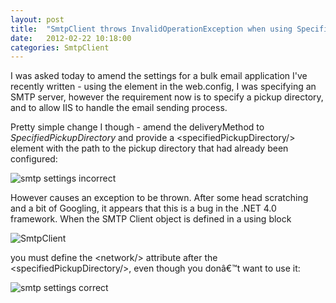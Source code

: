 ```yaml
---
layout: post
title:  "SmtpClient throws InvalidOperationException when using SpecifiedPickupDirectory"
date:   2012-02-22 10:18:00
categories: SmtpClient
---
```


I was asked today to amend the settings for a bulk email application I've recently written - using the <mailSettings> element in the web.config, I was specifying an SMTP server, however the requirement now is to specify a pickup directory, and to allow IIS to handle the email sending process.

Pretty simple change I though - amend the deliveryMethod to <i>SpecifiedPickupDirectory</i> and provide a &lt;specifiedPickupDirectory/&gt; element with the path to the pickup directory that had already been configured:


<img src="/attachments/smtp_settings_incorrect.png" alt="smtp settings incorrect"/>

However causes an exception to be thrown.  After some head scratching and a bit of Googling, it appears that this is a bug in the .NET 4.0 framework.  When the SMTP Client object is defined in a using block

<img src="/attachments/newSmtpClient.png" alt="SmtpClient"/>

you must define the &lt;network/&gt; attribute after the &lt;specifiedPickupDirectory/&gt;, even though you donâ€™t want to use it:

<img src="/attachments/smtp_settings_correct.png" alt="smtp settings correct"/>
